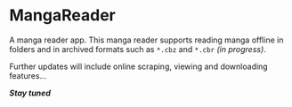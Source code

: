 # MangaReader

A manga reader app.
This manga reader supports reading manga offline in folders and in archived formats such as `*.cbz` and `*.cbr` *(in progress)*.

Further updates will include online scraping, viewing and downloading features...

***Stay tuned***
